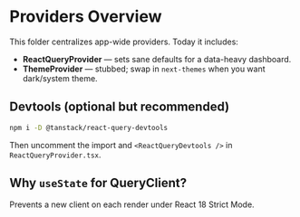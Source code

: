 # Providers Overview


This folder centralizes app-wide providers. Today it includes:


- **ReactQueryProvider** — sets sane defaults for a data-heavy dashboard.
- **ThemeProvider** — stubbed; swap in `next-themes` when you want dark/system theme.


## Devtools (optional but recommended)
```bash
npm i -D @tanstack/react-query-devtools
```
Then uncomment the import and `<ReactQueryDevtools />` in `ReactQueryProvider.tsx`.


## Why `useState` for QueryClient?
Prevents a new client on each render under React 18 Strict Mode.